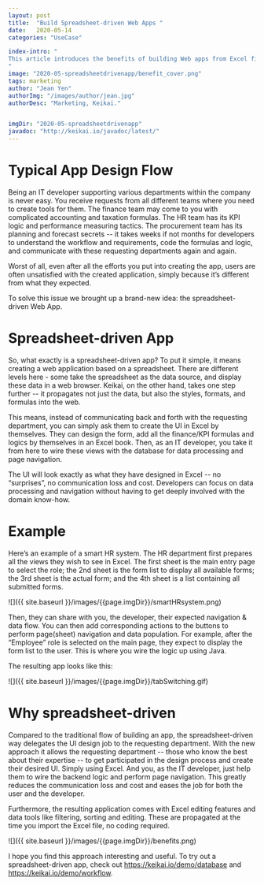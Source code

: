 ```yaml
---
layout: post
title:  "Build Spreadsheet-driven Web Apps "
date:   2020-05-14
categories: "UseCase"

index-intro: "
This article introduces the benefits of building Web apps from Excel files using Keikai.
"
image: "2020-05-spreadsheetdrivenapp/benefit_cover.png"
tags: marketing
author: "Jean Yen"
authorImg: "/images/author/jean.jpg"
authorDesc: "Marketing, Keikai."


imgDir: "2020-05-spreadsheetdrivenapp"
javadoc: "http://keikai.io/javadoc/latest/"
---
```

<!--
images come from https://drive.google.com/open?id=17EEz_BuTVsTSeAA3a8AakyMspVSd_OEb made with draw.io
goal： Keikai can help you build a spreadsheet-based app
-->

# Typical App Design Flow

Being an IT developer supporting various departments within the company is never easy. You receive requests from all different teams where you need to create tools for them. The finance team may come to you with complicated accounting and taxation formulas. The HR team has its KPI logic and performance measuring tactics. The procurement team has its planning and forecast secrets -- it takes weeks if not months for developers to understand the workflow and requirements, code the formulas and logic, and communicate with these requesting departments again and again. 

Worst of all, even after all the efforts you put into creating the app, users are often unsatisfied with the created application, simply because it’s different from what they expected.

To solve this issue we brought up a brand-new idea: the spreadsheet-driven Web App.

# Spreadsheet-driven App

So, what exactly is a spreadsheet-driven app?
To put it simple, it means creating a web application based on a spreadsheet. There are different levels here - some take the spreadsheet as the data source, and display these data in a web browser. Keikai, on the other hand, takes one step further -- it propagates not just the data, but also the styles, formats, and formulas into the web. 

This means, instead of communicating back and forth with the requesting department, you can simply ask them to create the UI in Excel by themselves. They can design the form, add all the finance/KPI formulas and logics by themselves in an Excel book. Then, as an IT developer, you take it from here to wire these views with the database for data processing and page navigation. 

The UI will look exactly as what they have designed in Excel -- no “surprises”, no communication loss and cost. Developers can focus on data processing and navigation without having to get deeply involved with the domain know-how.

# Example

Here’s an example of a smart HR system.
The HR department first prepares all the views they wish to see in Excel. The first sheet is the main entry page to select the role; the 2nd sheet is the form list to display all available forms; the 3rd sheet is the actual form; and the 4th sheet is a list containing all submitted forms.

![]({{ site.baseurl }}/images/{{page.imgDir}}/smartHRsystem.png) 

Then, they can share with you, the developer, their expected navigation & data flow. You can then add corresponding actions to the buttons to perform page(sheet) navigation and data population. For example, after the “Employee” role is selected on the main page, they expect to display the form list to the user. This is where you wire the logic up using Java.

The resulting app looks like this:

![]({{ site.baseurl }}/images/{{page.imgDir}}/tabSwitching.gif) 

# Why spreadsheet-driven

Compared to the traditional flow of building an app, the spreadsheet-driven way delegates the UI design job to the requesting department. 
With the new approach it allows the requesting department -- those who know the best about their expertise -- to get participated in the design process and create their desired UI. Simply using Excel. And you, as the IT developer, just help them to wire the backend logic and perform page navigation. This greatly reduces the communication loss and cost and eases the job for both the user and the developer. 

Furthermore, the resulting application comes with Excel editing features and data tools like filtering, sorting and editing. These are propagated at the time you import the Excel file, no coding required.

![]({{ site.baseurl }}/images/{{page.imgDir}}/benefits.png) 

I hope you find this approach interesting and useful. To try out a spreadsheet-driven app, check out https://keikai.io/demo/database and https://keikai.io/demo/workflow. 




[jekyll]:      http://jekyllrb.com
[jekyll-gh]:   https://github.com/jekyll/jekyll
[jekyll-help]: https://github.com/jekyll/jekyll-help
